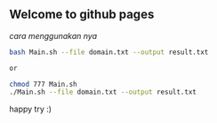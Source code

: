 ## Welcome to github pages

_cara menggunakan nya_

```bash
bash Main.sh --file domain.txt --output result.txt

or

chmod 777 Main.sh
./Main.sh --file domain.txt --output result.txt
```
happy try :)
